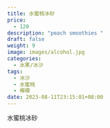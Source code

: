 ```yaml
---
title: 水蜜桃冰砂
price:
  - 120
description: "peach smoothies "
draft: false
weight: 9
image: images/alcohol.jpg
categories:
  - 水果/冰沙
tags:
  - 冰沙
  - 水蜜桃
  - 檸檬
date: 2023-08-11T23:15:01+08:00
---
```


 水蜜桃冰砂
